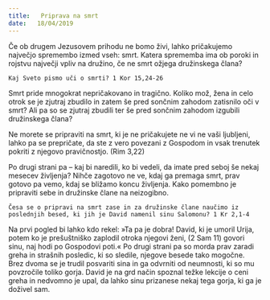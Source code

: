 ```yaml
---
title:   Priprava na smrt
date:   18/04/2019
---
```


Če ob drugem Jezusovem prihodu ne bomo živi, lahko pričakujemo največjo spremembo izmed vseh: smrt. Katera sprememba ima ob poroki in rojstvu največji vpliv na družino, če ne smrt ožjega družinskega člana?

`Kaj Sveto pismo uči o smrti? 1 Kor 15,24-26`

Smrt pride mnogokrat nepričakovano in tragično. Koliko mož, žena in celo otrok se je zjutraj zbudilo in zatem še pred sončnim zahodom zatisnilo oči v smrt? Ali pa so se zjutraj zbudili ter še pred sončnim zahodom izgubili družinskega člana?

Ne morete se pripraviti na smrt, ki je ne pričakujete ne vi ne vaši ljubljeni, lahko pa se prepričate, da ste z vero povezani z Gospodom in vsak trenutek pokriti z njegovo pravičnostjo. (Rim 3,22)

Po drugi strani pa – kaj bi naredili, ko bi vedeli, da imate pred seboj še nekaj mesecev življenja? Nihče zagotovo ne ve, kdaj ga premaga smrt, prav gotovo pa vemo, kdaj se bližamo koncu življenja. Kako pomembno je pripraviti sebe in družinske člane na neizogibno.

`Česa se o pripravi na smrt zase in za družinske člane naučimo iz poslednjih besed, ki jih je David namenil sinu Salomonu? 1 Kr 2,1-4`

Na prvi pogled bi lahko kdo rekel: »Ta pa je dobra! David, ki je umoril Urija, potem ko je prešuštniško zaplodil otroka njegovi ženi, (2 Sam 11) govori sinu, naj hodi po Gospodovi poti.« Po drugi strani pa so morda prav zaradi greha in strašnih posledic, ki so sledile, njegove besede tako mogočne. Brez dvoma se je trudil posvariti sina in ga odvrniti od neumnosti, ki so mu povzročile toliko gorja. David je na grd način spoznal težke lekcije o ceni greha in nedvomno je upal, da lahko sinu prizanese nekaj tega gorja, ki ga je doživel sam.
